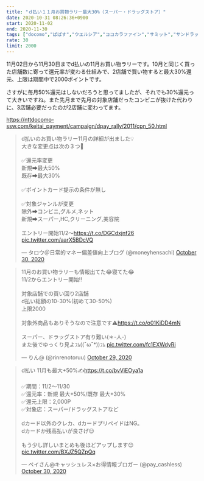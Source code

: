 ```yaml
---
title: "ｄ払い１１月お買物ラリー最大30%（スーパー・ドラッグストア）"
date: 2020-10-31 08:26:36+0900
start: 2020-11-02
end: 2020-11-30
tags: ["docomo","ぱぱす","ウエルシア","ココカラファイン","サミット","サンドラッグ","スギ薬局","セイムス","ツルハ","トモズ","マツモトキヨシ","ライフ","北海道","東急ハンズ","福太郎"]
rate: 30
limit: 2000
---
```

11月02日から11月30日までd払いの11月お買い物ラリーです。10月と同じく買った店舗数に寄って還元率が変わる仕組みで、2店舗で買い物すると最大30%還元、上限は期間中で2000ポイントです。

さすがに毎月50%還元はしないだろうと思ってましたが、それでも30%還元って大きいですね。また先月まで先月の対象店舗だったコンビニが抜けた代わりに、3店舗必要だったのが2店舗に変わってます。

https://nttdocomo-ssw.com/keitai_payment/campaign/dpay_rally/2011/cpn_50.html
<blockquote class="twitter-tweet"><p lang="ja" dir="ltr">d払いのお買い物ラリー11月の詳細が出ました💡<br>大きな変更点は次の３つ🤔<br><br>✅還元率変更<br>新規➡最大50%<br>既存➡最大30%<br><br>✅ポイントカード提示の条件が無し<br><br>✅対象ジャンルが変更<br>除外➡コンビニ,グルメ,ネット<br>新規➡スーパー,HC,クリーニング,美容院<br><br>エントリー開始11/2〜<a href="https://t.co/DGCdxjnf26">https://t.co/DGCdxjnf26</a> <a href="https://t.co/aarX5BDcVQ">pic.twitter.com/aarX5BDcVQ</a></p>&mdash; タロウ＠日常的マネー偏差値向上ブログ (@moneyhensachi) <a href="https://twitter.com/moneyhensachi/status/1322011535741317120?ref_src=twsrc%5Etfw">October 30, 2020</a></blockquote> <script async src="https://platform.twitter.com/widgets.js" charset="utf-8"></script>
<blockquote class="twitter-tweet"><p lang="ja" dir="ltr">11月のお買い物ラリーも情報出てた😂寝てた😂<br>11/2からエントリー開始‼️<br><br>対象店舗での買い回り2店舗<br>d払い総額の10-30%(初めて30-50%)<br>上限2000<br><br>対象外商品もありそうなので注意です⚠️<a href="https://t.co/o01KiDD4mN">https://t.co/o01KiDD4mN</a><br><br>スーパー、ドラッグストア有り難い(＊-人-)<br>また後でゆっくり見よﾌﾑ((¯ω¯*))ﾌﾑ <a href="https://t.co/fc1EXWdyRi">pic.twitter.com/fc1EXWdyRi</a></p>&mdash; りん@ (@rinrenotoruu) <a href="https://twitter.com/rinrenotoruu/status/1321952865074651136?ref_src=twsrc%5Etfw">October 29, 2020</a></blockquote> <script async src="https://platform.twitter.com/widgets.js" charset="utf-8"></script>
<blockquote class="twitter-tweet"><p lang="ja" dir="ltr">d払い 11月も最大+50%✍️<a href="https://t.co/bvViEOya1a">https://t.co/bvViEOya1a</a><br><br>✅期間：11/2〜11/30<br>✅還元率：新規 最大+50%/既存 最大+30%<br>✅還元上限：2,000P<br>✅対象店：スーパー/ドラッグストアなど<br><br>dカード以外のクレカ、dカードプリペイドはNG。<br>dカードか残高払いが良さげ😌<br><br>もう少し詳しいまとめも後ほどアップします😊 <a href="https://t.co/BXJZ5QZpQq">pic.twitter.com/BXJZ5QZpQq</a></p>&mdash; ペイさん@キャッシュレス×お得情報ブロガー (@pay_cashless) <a href="https://twitter.com/pay_cashless/status/1322005028391956480?ref_src=twsrc%5Etfw">October 30, 2020</a></blockquote> <script async src="https://platform.twitter.com/widgets.js" charset="utf-8"></script>
